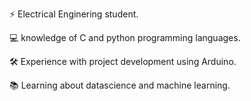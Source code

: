 ⚡ Electrical Enginering student.

💻 knowledge of C and python programming languages.

🛠️ Experience with project development using Arduino.

📚 Learning about datascience and machine learning.

<!---
Yuri-Vlasqz/Yuri-Vlasqz is a ✨ special ✨ repository because its `README.md` (this file) appears on your GitHub profile.
You can click the Preview link to take a look at your changes.
--->
